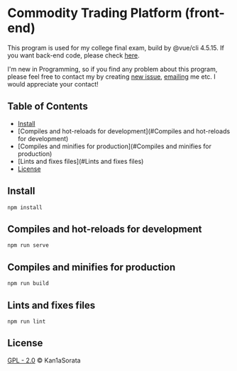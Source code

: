 # Commodity Trading Platform (front-end)

This program is used for my college final exam, build by @vue/cli 4.5.15. If you want back-end code, please check [here](https://github.com/Kan1aSorata/Commodity-Trading-Platform-backend).

I'm new in Programming, so if you find any problem about this program, please feel free to contact my by creating [new issue](https://github.com/MoriiIF/SecondHandTrandingFront/issues),  <a href="mailto:testmail@gmail.com">emailing</a> me etc. I would appreciate your contact!

## Table of Contents

- [Install](#install)
- [Compiles and hot-reloads for development](#Compiles and hot-reloads for development)
- [Compiles and minifies for production](#Compiles and minifies for production)
- [Lints and fixes files](#Lints and fixes files)
- [License](#license) 

## Install

```
npm install
```

## Compiles and hot-reloads for development

```
npm run serve
```

## Compiles and minifies for production

```
npm run build
```

## Lints and fixes files

```
npm run lint
```

## License

[GPL - 2.0](LICENSE) © Kan1aSorata

